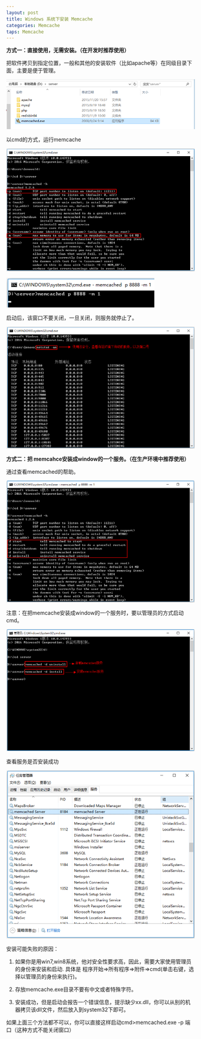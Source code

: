 ```yaml
---
layout: post
title: Windows 系统下安装 Memcache
categories: Memcache
taps: Memcache
---
```


**方式一：直接使用，无需安装。（在开发时推荐使用）**

把软件拷贝到指定位置，一般和其他的安装软件（比如apache等）在同级目录下面，主要是便于管理。

![01.png](/static/images/2016/08/09/01.png)

以cmd的方式，运行memcache

![02.png](/static/images/2016/08/09/02.png)

![03.png](/static/images/2016/08/09/03.png)

启动后，该窗口不要关闭，一旦关闭，则服务就停止了。

![04.png](/static/images/2016/08/09/04.png)

**方式二：把 memcahce安装成window的一个服务。（在生产环境中推荐使用）**

通过查看memcached的帮助。

![05.png](/static/images/2016/08/09/05.png)

注意：在把memcache安装成window的一个服务时，要以管理员的方式启动cmd。

![06.png](/static/images/2016/08/09/06.png)

查看服务是否安装成功

![07.png](/static/images/2016/08/09/07.png)

安装可能失败的原因：

1. 如果你是用win7,win8系统，他对安全性要求高，因此，需要大家使用管理员的身份来安装和启动. 具体是 程序开始=>所有程序=>附件=>cmd(单击右键，选择以管理员的身份来执行)。

2. 存放memcache.exe目录不要有中文或者特殊字符。

3. 安装成功，但是启动会报告一个错误信息，提示缺少xx.dll，你可以从别的机器拷贝该dll文件，然后放入到system32下即可。

如果上面三个方法都不可以，你可以直接这样启动cmd>memcached.exe -p 端口（这种方式不能关闭窗口）